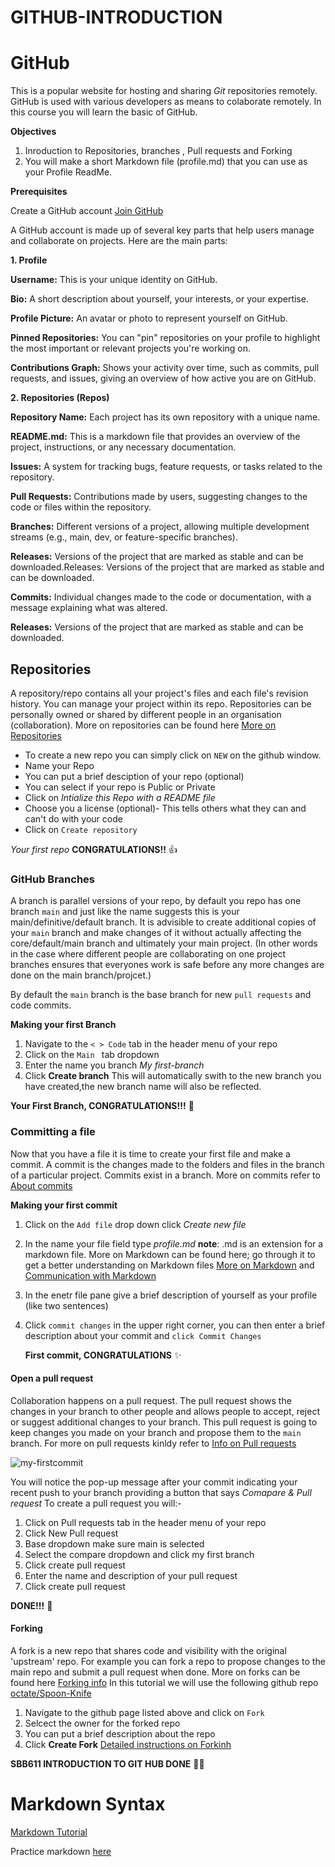 # GITHUB-INTRODUCTION

# GitHub

This is a popular website for hosting and sharing  _Git_ repositories remotely.
GitHub is used with various developers as means to colaborate remotely. In this course you will learn the basic of GitHub.

**Objectives**
1. Inroduction to Repositories, branches , Pull requests and Forking
2. You will make a short Markdown file (profile.md) that you can use as your Profile ReadMe.


**Prerequisites**

Create a GitHub account [Join GitHub](https://github.com/join)

A GitHub account is made up of several key parts that help users manage and collaborate on projects. Here are the main parts:

**1. Profile**

**Username:** This is your unique identity on GitHub.

**Bio:** A short description about yourself, your interests, or your expertise.

**Profile Picture:** An avatar or photo to represent yourself on GitHub.

**Pinned Repositories:** You can "pin" repositories on your profile to highlight the most important or relevant projects you're working on.

**Contributions Graph:** Shows your activity over time, such as commits, pull requests, and issues, giving an overview of how active you are on GitHub.

**2. Repositories (Repos)**

**Repository Name:** Each project has its own repository with a unique name.

**README.md:** This is a markdown file that provides an overview of the project, instructions, or any necessary documentation.

**Issues:** A system for tracking bugs, feature requests, or tasks related to the repository.

**Pull Requests:** Contributions made by users, suggesting changes to the code or files within the repository.

**Branches:** Different versions of a project, allowing multiple development streams (e.g., main, dev, or feature-specific branches).

**Releases:** Versions of the project that are marked as stable and can be downloaded.Releases: Versions of the project that are marked as stable and can be downloaded.

**Commits:** Individual changes made to the code or documentation, with a message explaining what was altered.

**Releases:** Versions of the project that are marked as stable and can be downloaded.
 
## Repositories 

A repository/repo contains all your project's files and each file's revision history. You can manage your project within its repo. Repositories can be personally owned or shared 
by different people in an organisation (collaboration). More on repositories can be found here [More on Repositories](https://docs.github.com/en/repositories/creating-and-managing-repositories/about-repositories)

 * To create a new repo you can simply click on ``NEW`` on the github window.
 *  Name your Repo
 *  You can put a brief desciption of your repo (optional)
 *  You can select if your repo is Public or Private
 *  Click on  _Intialize this Repo with a README file_
 *  Choose you a license (optional)- This tells others what they can and can't do with your code
 *  Click on ``Create repository``

   _Your first repo_ **CONGRATULATIONS!!** :+1:



   ### GitHub Branches

   A branch is parallel versions of your repo, by default you repo has one branch ``main`` and just like the name suggests this is your main/definitive/default branch.
   It is advisible to create additional copies of your `main` branch and make changes of it without actually affecting the core/default/main branch and ultimately your main
   project. (In other words in the case where different people are collaborating on one project branches ensures that everyones work is safe before any more changes are done on the main branch/projcet.)

   By default the `main` branch is the base branch for new `pull requests` and code commits.

   **Making your first Branch**

   1. Navigate to the `< > Code` tab in the header menu of your repo
   2. Click on the `Main ` tab dropdown
   3. Enter the name you branch _My first-branch_
   4. Click **Create branch** This will automatically swith to the new branch you have created,the new branch name will also be reflected.

**Your First Branch, CONGRATULATIONS!!!** 🎉


### Committing a file 

Now that you have a file it is time to create your first file and make a commit.
A commit is the changes made to the folders and files in the branch of a particular project. Commits exist in a branch.
More on commits refer to [About commits](https://docs.github.com/en/pull-requests/committing-changes-to-your-project/creating-and-editing-commits/about-commits)

**Making your first commit**
1. Click on the `Add file` drop down click _Create new file_
2. In the name your file field type _profile.md_ 
   **note**: .md is an extension for a markdown file. More on Markdown can be found here; go through it to get a better understanding on Markdown files
   [More on Markdown](https://docs.github.com/en/get-started/writing-on-github/getting-started-with-writing-and-formatting-on-github/basic-writing-and-formatting-syntax)
   and [Communication with Markdown](https://github.com/skills/communicate-using-markdown)
3. In the enetr file pane give a brief description of yourself as your profile (like two sentences)
4. Click `commit changes` in the upper right corner, you can then enter a brief description about your commit and `click Commit Changes`

   **First commit, CONGRATULATIONS** ✨ 

#### Open a pull request

Collaboration happens on a pull request. The pull request shows the changes in your branch to other people and allows people to accept, reject or suggest additional changes to your branch. This pull request is going to keep changes you made on your branch and propose them to the `main` branch. For more on pull requests kinldy refer to 
[Info on Pull requests](https://docs.github.com/en/pull-requests/collaborating-with-pull-requests/proposing-changes-to-your-work-with-pull-requests/about-pull-requests)

![my-firstcommit](https://github.com/Natasha-Adongo/Bioinformatics-Training/assets/109069282/bcb3a422-10d3-4bdb-b10b-46ba08012148)

You will notice the pop-up message after your commit indicating your recent push to your branch providing a button that says *Comapare & Pull request*
To create a pull request you will:-
1. Click on Pull requests tab in the header menu of your repo
2. Click New Pull request
3. Base dropdown make sure main is selected
4. Select the compare dropdown and click my first branch
5. Click create pull request
6. Enter the name and description of your pull request
7. Click create pull request

**DONE!!!**  🎊

#### Forking

A fork is a new repo that shares code and visibility with the original 'upstream' repo. For example you can fork a repo to propose changes to the main repo and submit a pull request when done. More on forks can be found here [Forking info](https://docs.github.com/en/pull-requests/collaborating-with-pull-requests/working-with-forks)
In this tutorial we will use the following github repo [octate/Spoon-Knife](https://github.com/octocat/Spoon-Knife)

1. Navigate to the github page listed above and click on `Fork`
2. Selcect the owner for the forked repo
3. You can put a brief description about the repo
4. Click  **Create Fork**
   [Detailed instructions on Forkinh](https://docs.github.com/en/get-started/quickstart/fork-a-repo)
   

**SBB611 INTRODUCTION TO GIT HUB DONE** 🎊🎊


# Markdown Syntax

[Markdown Tutorial](https://docs.github.com/en/get-started/writing-on-github/getting-started-with-writing-and-formatting-on-github/basic-writing-and-formatting-syntax)

Practice markdown [here](https://www.markdowntutorial.com/)


